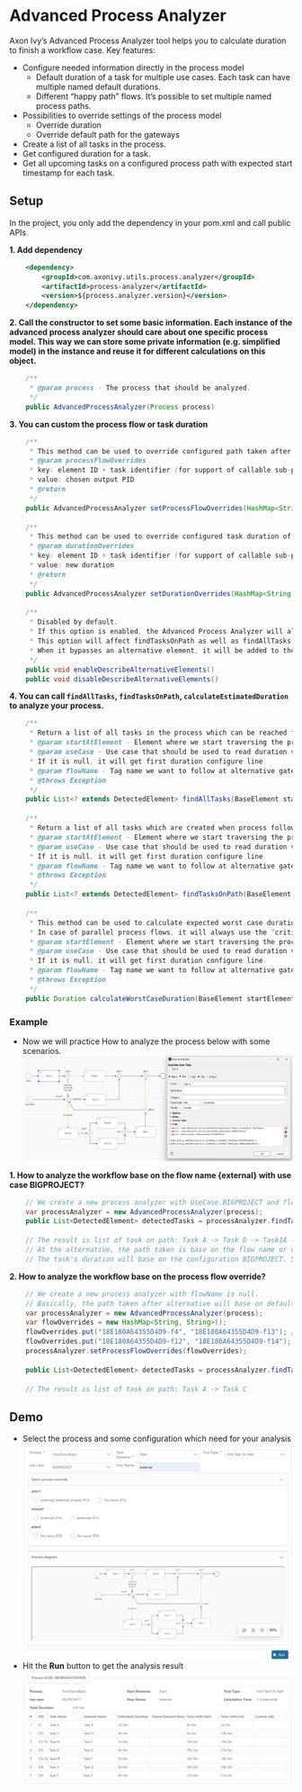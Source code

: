 # Advanced Process Analyzer

Axon Ivy’s Advanced Process Analyzer tool helps you to calculate duration to finish a workflow case. Key features:

- Configure needed information directly in the process model
	- Default duration of a task for multiple use cases. Each task can have multiple named default durations.
	- Different “happy path” flows. It’s possible to set multiple named process paths.
- Possibilities to override settings of the process model
	- Override duration
	- Override default path for the gateways
- Create a list of all tasks in the process.
- Get configured duration for a task.
- Get all upcoming tasks on a configured process path with expected start timestamp for each task.

## Setup

In the project, you only add the dependency in your pom.xml and call public APIs

**1. Add dependency**
```XML
	<dependency>
		<groupId>com.axonivy.utils.process.analyzer</groupId>
		<artifactId>process-analyzer</artifactId>
		<version>${process.analyzer.version}</version>
	</dependency>
```
**2. Call the constructor to set some basic information.  Each instance of the advanced process analyzer should care about one specific process model. This way we can store some private information (e.g. simplified model) in the instance and reuse it for different calculations on this object.**
```java
	/** 
	 * @param process - The process that should be analyzed.	 
	 */
	public AdvancedProcessAnalyzer(Process process)
```
**3. You can custom the process flow or task duration**
```java
	/**
	 * This method can be used to override configured path taken after an alternative gateway.
	 * @param processFlowOverrides
	 * key: element ID + task identifier (for support of callable sub-processes, we also need to add the path of parent elements. However, not needed in first versions.)
	 * value: chosen output PID
	 * @return
	 */
	public AdvancedProcessAnalyzer setProcessFlowOverrides(HashMap<String, String> processFlowOverrides)
	
	/**
	 * This method can be used to override configured task duration of the model by own values.
	 * @param durationOverrides
	 * key: element ID + task identifier (for support of callable sub-processes, we also need to add the path of parent elements. However, not needed in first versions.)
	 * value: new duration
	 * @return
	 */
	public AdvancedProcessAnalyzer setDurationOverrides(HashMap<String, Duration> durationOverrides)
	
	/**
	 * Disabled by default.
	 * If this option is enabled, the Advanced Process Analyzer will also add all alternative elements to the result.
	 * This option will affect findTasksOnPath as well as findAllTasks method. Both methods will traverse the process as usual.
	 * When it bypasses an alternative element, it will be added to the result list.
	 */
	public void enableDescribeAlternativeElements()
	public void disableDescribeAlternativeElements()
``` 
**4. You can call `findAllTasks`, `findTasksOnPath`, `calculateEstimatedDuration` to analyze your process.**
```java
	/**
	 * Return a list of all tasks in the process which can be reached from the starting element.
	 * @param startAtElement - Element where we start traversing the process
	 * @param useCase - Use case that should be used to read duration values. Durations will be set to 0 in case not provided.
	 * If it is null, it will get first duration configure line
	 * @param flowName - Tag name we want to follow at alternative gateways.
	 * @throws Exception
	 */
	public List<? extends DetectedElement> findAllTasks(BaseElement startAtElement, Enum<?> useCase) throws Exception

	/**
	 * Return a list of all tasks which are created when process follows the tagged flow. Uses the flow name set in the constructor.
	 * @param startAtElement - Element where we start traversing the process
	 * @param useCase - Use case that should be used to read duration values. Durations will be set to 0 in case not provided.
	 * If it is null, it will get first duration configure line
	 * @param flowName - Tag name we want to follow at alternative gateways.
	 * @throws Exception
	 */
	public List<? extends DetectedElement> findTasksOnPath(BaseElement startAtElement, Enum<?> useCase, String flowName) throws Exception
	
	/**
	 * This method can be used to calculate expected worst case duration from a starting point in a process until all task are done and end of process is reached.
	 * In case of parallel process flows, it will always use the “critical path” (which means path with longer duration).
	 * @param startElement - Element where we start traversing the process
	 * @param useCase - Use case that should be used to read duration values. Durations will be set to 0 in case not provided.
	 * If it is null, it will get first duration configure line
	 * @param flowName - Tag name we want to follow at alternative gateways.
	 * @throws Exception
	 */
	public Duration calculateWorstCaseDuration(BaseElement startElement, Enum<?> useCase) throws Exception
```

### Example

- Now we will practice How to analyze the process below with some scenarios.
 ![workflow-estimator-demo](images/exampleWorkflow.png)
 
**1. How to analyze the workflow base on the flow name {external} with use case BIGPROJECT?**
```java
	// We create a new process analyzer with UseCase.BIGPROJECT and flowName is "external"
	var processAnalyzer = new AdvancedProcessAnalyzer(process);	
	public List<DetectedElement> detectedTasks = processAnalyzer.findTasksOnPath(start, UseCase.BIGPROJECT, "external");
	
	// The result is list of task on path: Task A -> Task D -> Task1A -> Task K -> Task1B -> Task G -> Task F
	// At the alternative, the path taken is base on the flow name or default path (the condition is empty)  
	// The task's duration will base on the configuration BIGPROJECT. So duration Task A is 5 hours
```
	
**2. How to analyze the workflow base on the process flow override?**
```java
	// We create a new process analyzer with flowName is null.
	// Basically, the path taken after alternative will base on default path. But we will override it by setProcessFlowOverrides API
	var processAnalyzer = new AdvancedProcessAnalyzer(process);
	var flowOverrides = new HashMap<String, String>();
	flowOverrides.put("18E180A64355D4D9-f4", "18E180A64355D4D9-f13"); //alter1 -> sequence flow {internal}\n{external}\n{mixed}
	flowOverrides.put("18E180A64355D4D9-f12", "18E180A64355D4D9-f14"); //int/ext? -> sequence flow {internal}
	processAnalyzer.setProcessFlowOverrides(flowOverrides);
		
	public List<DetectedElement> detectedTasks = processAnalyzer.findTasksOnPath(start, null, null);
	
	// The result is list of task on path: Task A -> Task C	
```

## Demo

- Select the process and some configuration which need for your analysis
![workflow-estimator-demo](images/advancedProcessAnalyzerSelectionDemo.png)
- Hit the **Run** button to get the analysis result
![workflow-estimator-demo](images/advancedProcessAnalyzerResultDemo.png)




